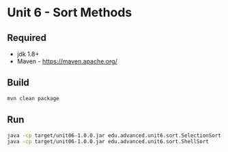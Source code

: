 # Unit 6 - Sort Methods

## Required

* jdk 1.8+
* Maven - https://maven.apache.org/

## Build
```sh
mvn clean package
```

## Run
```sh
java -cp target/unit06-1.0.0.jar edu.advanced.unit6.sort.SelectionSort
java -cp target/unit06-1.0.0.jar edu.advanced.unit6.sort.ShellSort
```

